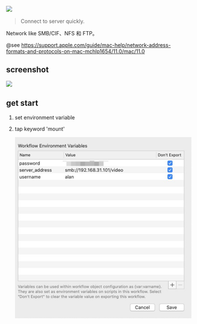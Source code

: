 [![](https://img.shields.io/badge/version-v1.0-green)](./Mount%20Volume.alfredworkflow)
> Connect to server quickly.

Network like SMB/CIF、NFS 和 FTP。

@see https://support.apple.com/guide/mac-help/network-address-formats-and-protocols-on-mac-mchlp1654/11.0/mac/11.0

## screenshot

![](./screenshot.gif)

## get start
    
1. set environment variable
2. tap keyword 'mount'

    ![](./screenshot.jpeg)

